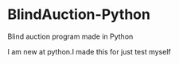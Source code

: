 # BlindAuction-Python
Blind auction program made in Python

I am new at python.I made this for just test myself
